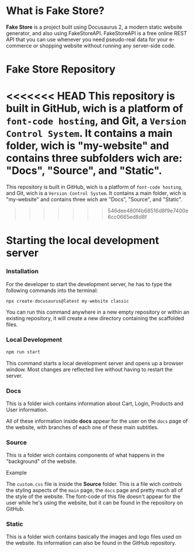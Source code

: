 # What is Fake Store?


**Fake Store** is a project built using Docusaurus 2, a modern static website generator, and also using FakeStoreAPI. FakeStoreAPI is a free online REST API that you can use whenever you need pseudo-real data for your e-commerce or shopping website without running any server-side code.

# Fake Store Repository 
 

<<<<<<< HEAD
This repository is built in GitHub, wich is a platform of `font-code hosting`, and Git, a `Version Control System`. It contains a main folder, wich is "my-website" and contains three subfolders wich are: "Docs", "Source", and "Static".
=======
This repository is built in GitHub, wich is a platform of `font-code hosting`, and Git, wich is a `Version Control System`. It contains a main folder, wich is "my-website" and contains three  wich are "Docs", "Source", and "Static".
>>>>>>> 546dee480f4b68516d8f9e7400e6cc0665ed8d8f

# Starting the local development server

### Installation

For the developer to start the development server, he has to type the following commands into the terminal:

```js
npx create-docusaurus@latest my-website classic
```
You can run this command anywhere in a new empty repository or within an existing repository, it will create a new directory containing the scaffolded files.

### Local Development

```js
npm run start
```
This command starts a local development server and opens up a browser window. Most changes are reflected live without having to restart the server.

### Docs

This is a folder wich contains information about Cart, Login, Products and User information. 

All of these information inside **docs** appear for the user on the `docs` page of the website, with branches of each one of these main subtitles.

### Source

This is a folder wich contains components of what happens in the "background" of the website.

<p class = "p_example">Example</p>

The `custom.css` file is inside the **Source** folder. This is a file wich controls the styling aspects of the `main` page, the `docs` page and pretty much all of the style of the website. The font-code of this file doesn't appear for the user while he's using the website, but it can be found in the repository on GitHub.

### Static

This is a folder wich contains basically the images and logo files used on the website. Its information can also be found in the GitHub repository.